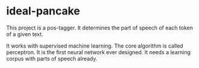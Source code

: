 # ideal-pancake

This project is a pos-tagger.
It determines the part of speech of each token of a given text.

It works with supervised machine learning.
The core algorithm is called perceptron. It is the first neural network ever designed.
It needs a learning corpus with parts of speech already.
